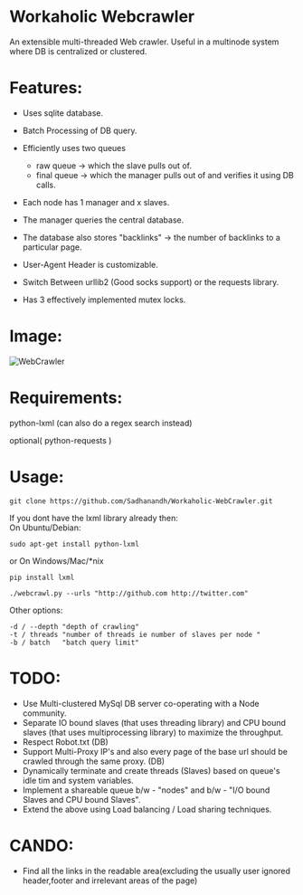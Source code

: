 Workaholic Webcrawler 
===================== 

An extensible multi-threaded Web crawler. 
Useful in a multinode system where DB is centralized or clustered. 


Features: 
========= 

* Uses sqlite database. 
* Batch Processing of DB query.
* Efficiently uses two queues

    * raw queue -> which the slave pulls out of.
    * final queue -> which the manager pulls out of and verifies it using DB calls.

* Each node has 1 manager and x slaves.
* The manager queries the central database.
* The database also stores "backlinks" -> the number of backlinks to a particular page.
* User-Agent Header is customizable.
* Switch Between urllib2 (Good socks support) or the requests library.
* Has 3 effectively implemented mutex locks.


Image: 
====== 

![WebCrawler](../master/webcrawl.jpg?raw=true) 

Requirements: 
============= 

python-lxml (can also do a regex search instead) 

optional( python-requests ) 


Usage: 
====== 

```
git clone https://github.com/Sadhanandh/Workaholic-WebCrawler.git
```

If you dont have the lxml library already then:  
On Ubuntu/Debian: 
```
sudo apt-get install python-lxml
```
or 
On Windows/Mac/\*nix 
```
pip install lxml
```


```
./webcrawl.py --urls "http://github.com http://twitter.com" 
```

Other options: 

```
-d / --depth "depth of crawling" 
-t / threads "number of threads ie number of slaves per node " 
-b / batch   "batch query limit" 
```


TODO: 
======= 

* Use Multi-clustered MySql DB server co-operating with a Node community. 
* Separate IO bound slaves  (that uses threading library) and CPU bound slaves (that uses multiprocessing library) to  maximize the throughput. 
* Respect Robot.txt (DB) 
* Support Multi-Proxy IP's and also every page of the base url should be crawled through the same proxy. (DB) 
* Dynamically terminate and create threads (Slaves) based on queue's idle tim and system variables. 
* Implement a shareable queue b/w - "nodes" and b/w - "I/O bound Slaves and CPU bound Slaves". 
* Extend the above using Load balancing / Load sharing techniques. 

CANDO: 
====== 

* Find all the links in the readable area(excluding the usually user ignored header,footer and irrelevant areas of the page) 
